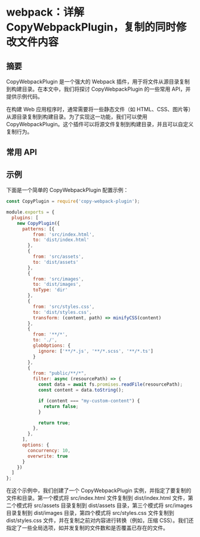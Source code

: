 # webpack：详解CopyWebpackPlugin，复制的同时修改文件内容

<script setup> 
import {ref } from 'vue'
let data = ref(
  [{
    attr:"patterns",
    text:"一个数组，包含要复制的源文件和目标文件的信息。每个数组元素都是一个对象，其中包含以下属性："
  },
  {
    attr:"from",
    text:"源文件路径或模式。可以是字符串或正则表达式。"
  },
  {
    attr:"to",
    text:"目标文件路径。可以是字符串或函数。"
  },
  {
    attr:"toType",
    text:"目标文件类型。可以是 'file' 或 'dir'。默认值是 'file'。"
  },
  {
    attr:"flatten",
    text:"是否将源文件复制到目标文件的子目录中。默认值是 false。"
  },
  {
    attr:"transform",
    text:"一个函数，用于在复制文件之前对源文件进行转换。"
  },
  {
    attr:"options",
    text:"一个对象，包含一些全局选项，如 concurrency（并发复制的文件数）和 overwrite（是否覆盖已存在的文件）。"
  }]
)
</script>

## 摘要
CopyWebpackPlugin 是一个强大的 Webpack 插件，用于将文件从源目录复制到构建目录。在本文中，我们将探讨 CopyWebpackPlugin 的一些常用 API，并提供示例代码。

在构建 Web 应用程序时，通常需要将一些静态文件（如 HTML、CSS、图片等）从源目录复制到构建目录。为了实现这一功能，我们可以使用 CopyWebpackPlugin。这个插件可以将源文件复制到构建目录，并且可以自定义复制行为。

## 常用 API

<auto-format :data="data"></auto-format>

## 示例

下面是一个简单的 CopyWebpackPlugin 配置示例：

```js
const CopyPlugin = require('copy-webpack-plugin');

module.exports = {
  plugins: [
    new CopyPlugin({
      patterns: [{
          from: 'src/index.html',
          to: 'dist/index.html'
        },
        {
          from: 'src/assets',
          to: 'dist/assets'
        },
        {
          from: 'src/images',
          to: 'dist/images',
          toType: 'dir'
        },
        {
          from: 'src/styles.css',
          to: 'dist/styles.css',
          transform: (content, path) => minifyCSS(content)
        },
        {
          from: '**/*',
          to: './',
          globOptions: {
            ignore: ['**/*.js', '**/*.scss', '**/*.ts']
          }
        },
        {
          from: "public/**/*",
          filter: async (resourcePath) => {
            const data = await fs.promises.readFile(resourcePath);
            const content = data.toString();

            if (content === "my-custom-content") {
              return false;
            }

            return true;
          },
        },
      ],
      options: {
        concurrency: 10,
        overwrite: true
      }
    })
  ]
};


```

在这个示例中，我们创建了一个 CopyWebpackPlugin 实例，并指定了要复制的文件和目录。第一个模式将 src/index.html 文件复制到 dist/index.html 文件，第二个模式将 src/assets 目录复制到 dist/assets 目录，第三个模式将 src/images 目录复制到 dist/images 目录，第四个模式将 src/styles.css 文件复制到 dist/styles.css 文件，并在复制之前对内容进行转换（例如，压缩 CSS）。我们还指定了一些全局选项，如并发复制的文件数和是否覆盖已存在的文件。